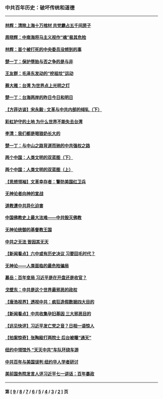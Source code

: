 ### 中共百年历史：破坏传统和道德
---
#### [林辉：清除上海十万棺材 共党霸占五千间房子](../../pages/nf1176114/n14033735.md?07280430) 
#### [周晓辉：中南海将马主义视作“魂”极其危险](../../pages/nf1176114/n14026892.md?07280430) 
#### [林辉：首个被打死的中央委员没想到的事](../../pages/nf1176114/n13987400.md?07280430) 
#### [楚一丁：保护堕胎与否之争的是与非](../../pages/nf1176114/n13815642.md?07280430) 
#### [王友群：毛泽东发动的“挖祖坟”运动](../../pages/nf1176114/n13723639.md?07280430) 
#### [蔡大雅：台湾 为世界点上光明之灯](../../pages/nf1176114/n13531530.md?07280430) 
#### [楚一丁：台海两岸的昨日今日和明日](../../pages/nf1176114/n13531468.md?07280430) 
#### [【方菲访谈】宋永毅 : 文革与中共内部的倾轧（下）](../../pages/nf1176114/n13486836.md?07280430) 
#### [彩虹护守的土地 为什么世界不能失去台湾](../../pages/nf1176114/n13476849.md?07280430) 
#### [李清：我们都是喝狼奶长大的](../../pages/nf1176114/n13471478.md?07280430) 
#### [楚一丁：与中山之路背道而驰的中共强权之路](../../pages/nf1176114/n13437270.md?07280430) 
#### [两个中国：人类文明的双蓝图（下）](../../pages/nf1176114/n13423132.md?07280430) 
#### [两个中国：人类文明的双蓝图（上）](../../pages/nf1176114/n13422687.md?07280430) 
#### [【思想领袖】文革幸存者：警防美国红卫兵](../../pages/nf1176114/n13339289.md?07280430) 
#### [无神论者向神的宣战](../../pages/nf1176114/n13281535.md?07280430) 
#### [道教遭中共异化迫害](../../pages/nf1176114/n13281463.md?07280430) 
#### [中国佛教史上最大法难——中共毁灭佛教](../../pages/nf1176114/n13281397.md?07280430) 
#### [无神论统御的基督教王国](../../pages/nf1176114/n13281280.md?07280430) 
#### [中共之无法 皆因其无天](../../pages/nf1176114/n13281088.md?07280430) 
#### [【新闻看点】六中或有历史决议 习要回毛时代？](../../pages/nf1176114/n13222895.md?07280430) 
#### [无神论——人类面临的最危险骗局](../../pages/nf1176114/n13196137.md?07280430) 
#### [慕岳：百年变局 习近平是在开盘还是收官？](../../pages/nf1176114/n13206516.md?07280430) 
#### [戈壁东：中共是这个世界最邪恶的政权](../../pages/nf1176114/n13085641.md?07280430) 
#### [【唐浩视界】透视中共：疯狂造假数据四大目的](../../pages/nf1176114/n13080590.md?07280430) 
#### [【新闻看点】中共收集孕妇基因 三大邪恶目的](../../pages/nf1176114/n13077182.md?07280430) 
#### [【远见快评】习近平发亡党之音？日相一语惊人](../../pages/nf1176114/n13074809.md?07280430) 
#### [【拍案惊奇】张陶殴打两院士 后台被曝“通天”](../../pages/nf1176114/n13070496.md?07280430) 
#### [纽约中领馆外 “天灭中共”车队环绕车游](../../pages/nf1176114/n13070693.md?07280430) 
#### [中共百年与美国误判 纽约华人学者研讨](../../pages/nf1176114/n13067969.md?07280430) 
#### [美前国务院发言人评习近平七一讲话：百年暴政](../../pages/nf1176114/n13066986.md?07280430) 

---
#### 第 [ [9](./9.md?07280430) / [8](./8.md?07280430) / [7](./7.md?07280430) / [6](./6.md?07280430) / [5](./5.md?07280430) / [4](./4.md?07280430) / [3](./3.md?07280430) / [2](./2.md?07280430) ] 页
